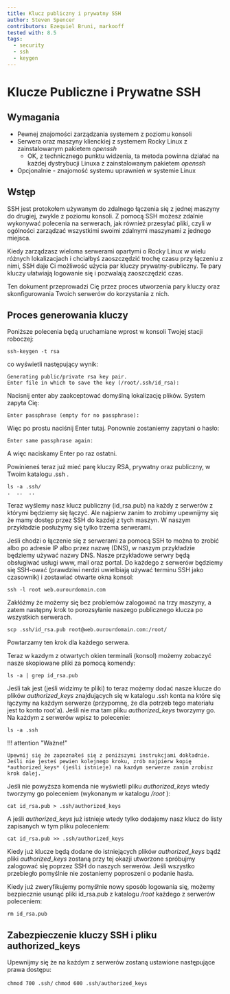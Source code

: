 ```yaml
---
title: Klucz publiczny i prywatny SSH
author: Steven Spencer
contributors: Ezequiel Bruni, markooff
tested with: 8.5
tags:
  - security
  - ssh
  - keygen
---
```


# Klucze Publiczne i Prywatne SSH

## Wymagania

* Pewnej znajomości zarządzania systemem z poziomu konsoli
* Serwera oraz maszyny klienckiej z systemem Rocky Linux z zainstalowanym pakietem *openssh*
    * OK, z technicznego punktu widzenia, ta metoda powinna działać na każdej dystrybucji Linuxa z zainstalowanym pakietem *openssh*
* Opcjonalnie - znajomość systemu uprawnień w systemie Linux

## Wstęp

SSH jest protokołem używanym do zdalnego łączenia się z jednej maszyny do drugiej, zwykle z poziomu konsoli. Z pomocą SSH możesz zdalnie wykonywać polecenia na serwerach, jak również przesyłać pliki, czyli w ogólności zarządzać wszystkimi swoimi zdalnymi maszynami z jednego miejsca.

Kiedy zarządzasz wieloma serwerami opartymi o Rocky Linux w wielu różnych lokalizacjach i chciałbyś zaoszczędzić trochę czasu przy łączeniu z nimi, SSH daje Ci możliwość użycia par kluczy prywatny-publiczny. Te pary kluczy ułatwiają logowanie się i pozwalają zaoszczędzić czas.

Ten dokument przeprowadzi Cię przez proces utworzenia pary kluczy oraz skonfigurowania Twoich serwerów do korzystania z nich.

## Proces generowania kluczy

Poniższe polecenia będą uruchamiane wprost w konsoli Twojej stacji roboczej:

```
ssh-keygen -t rsa
```

co wyświetli następujący wynik:

```
Generating public/private rsa key pair.
Enter file in which to save the key (/root/.ssh/id_rsa):
```

Nacisnij enter aby zaakceptować domyślną lokalizację plików. System zapyta Cię:

`Enter passphrase (empty for no passphrase):`

Więc po prostu naciśnij Enter tutaj. Ponownie zostaniemy zapytani o hasło:

`Enter same passphrase again:`

A więc naciskamy Enter po raz ostatni.

Powinieneś teraz już mieć parę kluczy RSA, prywatny oraz publiczny, w Twoim katalogu .ssh .

```
ls -a .ssh/
.  ..  ..
```

Teraz wyślemy nasz klucz publiczny (id_rsa.pub) na każdy z serwerów z którymi będziemy się łączyć. Ale najpierw zanim to zrobimy upewnijmy się że mamy dostęp przez SSH do kazdej z tych maszyn. W naszym przykładzie posłużymy się tylko trzema serwerami.

Jeśli chodzi o łączenie się z serwerami za pomocą SSH to można to zrobić albo po adresie IP albo przez nazwę (DNS), w naszym przykładzie będziemy używać nazwy DNS. Nasze przykładowe serwry będą obsługiwać usługi www, mail oraz portal. Do każdego z serwerów będziemy się SSH-ować (prawdziwi nerdzi uwielbiają używać terminu SSH jako czasownik) i zostawiać otwarte okna konsol:

`ssh -l root web.ourourdomain.com`

Zakłóżmy że możemy się bez problemów zalogować na trzy maszyny, a zatem następny krok to porozsyłanie naszego publicznego klucza po wszystkich serwerach.

`scp .ssh/id_rsa.pub root@web.ourourdomain.com:/root/`

Powtarzamy ten krok dla każdego serwera.

Teraz w kazdym z otwartych okien terminali (konsol) możemy zobaczyć nasze skopiowane pliki za pomocą komendy:

`ls -a | grep id_rsa.pub`

Jeśli tak jest (jeśli widzimy te pliki) to teraz możemy dodać nasze klucze do plików *authorized_keys* znajdujących się w katalogu .ssh konta na które się łączymy na każdym serwerze (przypomnę, że dla potrzeb tego materiału jest to konto root'a). Jeśli nie ma tam pliku *authorized_keys* tworzymy go. Na każdym z serwerów wpisz to polecenie:

`ls -a .ssh`

!!! attention "Ważne!"

    Upewnij się że zapoznałeś się z poniższymi instrukcjami dokładnie. Jeśli nie jesteś pewien kolejnego kroku, zrób najpierw kopię *authorized_keys* (jeśli istnieje) na kazdym serwerze zanim zrobisz krok dalej.

Jeśli nie powyższa komenda nie wyświetli pliku *authorized_keys* wtedy tworzymy go poleceniem (wykonanym w katalogu _/root_ ):

`cat id_rsa.pub > .ssh/authorized_keys`

A jeśli _authorized_keys_ już istnieje wtedy tylko dodajemy nasz klucz do listy zapisanych w tym pliku poleceniem:

`cat id_rsa.pub >> .ssh/authorized_keys`

Kiedy już klucze będą dodane do istniejących plików _authorized_keys_ bądź pliki _authorized_keys_ zostaną przy tej okazji utworzone spróbujmy zalogować się poprzez SSH do naszych serwerów. Jeśli wszystko przebiegło pomyślnie nie zostaniemy poproszeni o podanie hasła.

Kiedy już zweryfikujemy pomyśłnie nowy sposób logowania się, możemy bezpiecznie usunąć pliki id_rsa.pub z katalogu _/root_ każdego z serwerów poleceniem:

`rm id_rsa.pub`

## Zabezpieczenie kluczy SSH i pliku authorized_keys

Upewnijmy się że na każdym z serwerów zostaną ustawione następujące prawa dostępu:

`chmod 700 .ssh/` 
`chmod 600 .ssh/authorized_keys`
